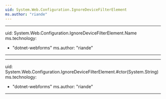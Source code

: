 ```yaml
---
uid: System.Web.Configuration.IgnoreDeviceFilterElement
ms.author: "riande"
---
```


---
uid: System.Web.Configuration.IgnoreDeviceFilterElement.Name
ms.technology: 
  - "dotnet-webforms"
ms.author: "riande"
---

---
uid: System.Web.Configuration.IgnoreDeviceFilterElement.#ctor(System.String)
ms.technology: 
  - "dotnet-webforms"
ms.author: "riande"
---
